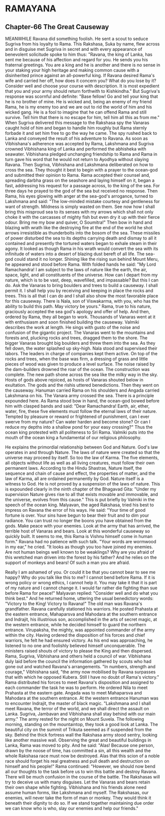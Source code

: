 # RAMAYANA
## Chapter-66 The Great Causeway

MEANWHILE Ravana did something foolish. He sent a scout to seduce Sugriva from his loyalty to Rama. This Rakshasa, Suka by name, flew across and in disguise met Sugriva in secret and with every appearance of benevolent solicitude spoke to him thus: "Ravana, the king of Lanka, has sent me because of his affection and regard for you. He sends you his fraternal greetings. You are a king and he is another and there is no sense in your staking your high heritage and making common cause with a disinherited prince against an all-powerful king. If Ravana desired Rama's wife and carried her off, how does it concern you? What do you lose by it? Consider well and choose your course with description. It is most expedient that you and your army should return forthwith to Kishkindha." But Sugriva's response was scornful and definite: "Base fellow! Go and tell your king that he is no brother of mine. He is wicked and, being an enemy of my friend Rama, he is my enemy too and we are out to rid the world of him and his wicked gang. He is a fool to imagine that he can offend Rama and still survive. Tell him that there is no escape for him, tell him all this as from me." When Sugriva delivered this message to the Rakshasa spy the Vanaras caught hold of him and began to handle him roughly but Rama sternly forbade it and set him free to go the way he came. The spy rushed back to Lanka and conveyed the result of his adventure to Ravana. As soon as Vibhishana's adherence was accepted by Rama, Lakshmana and Sugriva crowned Vibhishana king of Lanka and performed the abhisheka with seawater. Vibhishana pledged unchanging friendship to Rama and Rama in turn gave his word that he would not return to Ayodhya without slaying Ravana. Then Sugriva, Vibhishana and Lakshmana deliberated on how to cross the sea. They thought it best to begin with a prayer to the ocean-god and submitted their opinion to Rama. Rama accepted their counsel and, spreading darbha grass on the seashore and laying himself on it, began a fast, addressing his request for a passage across, to the king of the sea. For three days he prayed to the god of the sea but received no response. Then Rama, his eyes glowing with anger at the sea-god's arrogance, turned to Lakshmana and said: "The low-minded mistake courtesy and gentleness for want of strength. Mildness is simply wasted on them. See now how I shall bring this misproud sea to its senses with my arrows which shall not only choke it with the carcasses of mighty fish but even dry it up with their fierce odour. Bring me my bow and quiver, O Soumitra!" Then bow in hand and blazing with wrath like the destroying fire at the end of the world he shot arrows irresistible as thunderbolts into the bosom of the sea. These missiles of power disturbed the sea to its depths carrying death and dismay to all it contained and presently the tortured waters began to exhale steam in their agony. It looked as though Rama in his wrath would convert the sea with its infinitude of waters into a desert of blazing dust bereft of all life. The sea-god could stand it no longer. Shining like the rising sun behind Mount Meru, he appeared and stood before Rama. With folded hands he said: "My Lord Ramachandra! I am subject to the laws of nature like the earth, the air, space, light, and all constituents of the universe. How can I depart from my nature, which is to be vast, deep, wavefilled, and impassable? But this I can do. Ask the Vanaras to bring boulders and trees to build a causeway. I shall permit it. I shall help you by receiving and keeping in place the rocks and trees. This is all that I can do and I shall also show the most favorable place for this causeway. There is Nala, son of Viswakarma, with you, who has the ability to build this path. May victory be yours." Rama, true to his nature, graciously accepted the sea god's apology and offer of help. And then, ordered by Rama, they all began to work. Thousands of Vanaras went at it with enthusiasm and soon finished building the causeway. Valmiki describes the work at length. He sings with gusto of the noise and confusion of the gigantic project. The Vanaras went to the mountains and forests and, plucking rocks and trees, dragged them to the shore. The bigger Vanaras brought big boulders and threw them into the sea. As they fell down, the water splashed up sky-high. Nala stood and supervised their labors. The leaders in charge of companies kept them active. On top of the rocks and trees, when the base was firm, a dressing of grass and little pieces of wood was given to produce a level surface. The noise raised by the dam-builders drowned the roar of the ocean. The construction was complete. The new path shone across the sea like the milky way in the sky. Hosts of gods above rejoiced, as hosts of Vanaras shouted below in exultation. The gods and the rishis uttered benedictions. Then they went on the causeway. Hanuman carried Rama on his shoulders and Angada carried Lakshmana on his. The Vanara army crossed the sea. There is a principle expounded here. As Rama stood bow in hand, the ocean-god bowed before him with clasped bands and said: "Dear Ramachandra! Earth, air, ether, water, fire, these five elements must follow the eternal laws of their nature. Tempted by pleasure or reward or frightened of punishment, can I ever swerve from my nature? Can water harden and become stone? Or can I reduce my depths into a shallow pond for your easy crossing?" Thus the ocean king protested with all politeness to Sri Rama. Valmiki puts into the mouth of the ocean king a fundamental of our religious philosophy.

He explains the primordial relationship between God and Nature. God's law operates in and through Nature. The laws of nature were created so that the universe may proceed by itself. So too the law of Karma. The five elements, all objects without life as well as all living creatures, must follow their own permanent laws. According to the Hindu Shastras, Nature itself, the sequence and chain of cause and effect, the properties of matter, and the law of Karma, all are ordained permanently by God. Nature itself is a witness to God. He is not proved by a suspension of the laws of nature. This is expounded clearly in the ninth chapter of the Bhagavad Gita: "Under my supervision Nature gives rise to all that exists movable and immovable, and the universe, evolves from this cause." This is put briefly by Valmiki in the speech of the ocean king. Malyavan, the aged Rakshasa, tried his best to impress on Ravana the error of his ways. He said: "Your time of good fortune is over. Your sins have begun to bear their fruit and to dim your radiance. You can trust no longer the boons you have obtained from the gods. Make peace with your enemies. Look at the army that has arrived, the terrible host of Vanaras and bears. Look at this wonderful causeway so quickly built. It seems to me, this Rama is Vishnu himself come in human form." Ravana had no patience with such talk. "Your words are wormwood in my ear," he cried. "It looks as though you too have joined my enemies. Are not human beings well known to be weaklings? Why are you afraid of this wretched man driven into the forest by his father? And he relies on the support of monkeys and bears! Of such a man you are afraid.

Really I am ashamed of you. Or could it be that you cannot bear to see me happy? Why do you talk like this to me? I cannot bend before Rama. If it is wrong policy or wrong ethics, I cannot help it. You may take it that it is part of my nature and I cannot change it. I would far rather die fighting than sue before Rama for peace!" Malyavan replied: "Consider well and do what you think best." And he returned home, uttering the usual benedictory words: "Victory to the King! Victory to Ravana!" The old man was Ravana's grandfather. Ravana carefully stationed his warriors. He posted Prahasta at the eastern entrance, Mahaparsva and Mahodara at the southern entrance and Indrajit, his illustrious son, accomplished in the arts of secret magic, at the western entrance, while he decided himself to guard the northern entrance. Virupaksha, the mighty, was appointed commander of the army within the city. Having ordered the disposition of his forces and chief warriors, he felt he had ensured victory. As his end was approaching, he listened to no one and foolishly believed himself unconquerable. The ministers raised shouts of victory to please the King and then dispersed. Rama, Sugriva, Vibhishana and others held a council of war. Vibhishana duly laid before the council the information gathered by scouts who had gone out and watched Ravana's arrangements. "In numbers, strength and courage," Vibhishana said, "the army now mobilised by Ravana surpasses that with which he opposed Kubera. Still I have no doubt of Rama's victory." Rama distributed his forces to meet Ravana's disposition and assigned to each commander the task he was to perform. He ordered Nila to meet Prahasta at the eastern gate. Angada was to meet Mahaparsva and Mahodara at the southern entrance. At the western entrance Hanuman was to encounter Indrajit, the master of black magic. "Lakshmana and I shall meet Ravana, the terror of the world, and we shall direct the assault on Lanka. Sugriva, Jambavan and Vibhishana shall stay behind with our main army." The army rested for the night on Mount Suvela. The following morning, standing on the mountaintop, they took a good look at Lanka. The beautiful city on the summit of Trikuta seemed as if suspended from the sky. Behind the thick fortress wall the Rakshasa army stood sentry, looking like another massive wall. Observing the great and beautiful buildings in Lanka, Rama was moved to pity. And he said: "Alas! Because one person, drawn by the noose of time, has committed a sin, all this wealth and the whole Rakshasa race must now be destroyed. Alas that this scion of a noble race should forget his real greatness and pull death and destruction on himself and his people!" Rama continued: "However, we should now bend all our thoughts to the task before us to win this battle and destroy Ravana. There will be much confusion in the course of the battle. The Rakshasas will try to deceive us with many disguises. Let the Vanaras and bears retain their own shape while fighting. Vibhishana and his friends alone need assume human forms, like Lakshmana and myself. The Rakshasas, our enemies, will never take the form of man or monkey. They would think it beneath their dignity to do so. If we stand together maintaining due order we can know who is who, slay our enemies and help our friends."